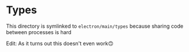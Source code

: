 # Types

This directory is symlinked to `electron/main/types` because sharing code between processes is hard

Edit: As it turns out this doesn't even work🙃